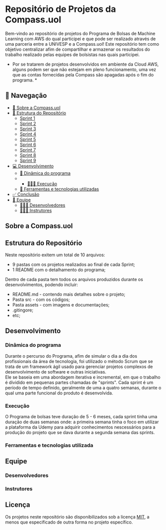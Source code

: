 # Repositório de Projetos da Compass.uol

Bem-vindo ao repositório de projetos do Programa de Bolsas de Machine Learning com AWS do qual participei e que pode ser realizado através de uma parceria entre a UNIVESP e a Compass.uol! 
Este repositório tem como objetivo centralizar afim de compartilhar e armazenar os resultados do trabalho realizado pelas equipes de bolsistas nas quais participei.

* Por se tratarem de projetos desenvolvidos em ambiente da Cloud AWS, alguns podem ser que não estejam em pleno funcionamento, uma vez que as contas fornecidas pela Compass são apagadas após o fim do programa. *

## 📌 Navegação

- [📝 Sobre a Compass.uol](#introdução)
- [📁 Estrutura do Repositório](#estrutura-do-repositorio)
    - [Sprint 1]()
    - [Sprint 2]()
    - [Sprint 3]()
    - [Sprint 4]()
    - [Sprint 5]()
    - [Sprint 6]()
    - [Sprint 7]()
    - [Sprint 8]()
    - [Sprint 9]()
- [💻 Desenvolvimento](#desenvolvimento)
  - [🚀 Dinâmica do programa](#como-funciona-o-programa)
  - - [👩🏻‍💻 Execução](#execução)
  - [🔧 Ferramentas e tecnologias utilizadas](#ferramentas-e-tecnologias-utilizadas)
- [✅ Conclusão](#conclusão)
- [👥 Equipe](#equipe)
  - [👩🏻‍🎓 Desenvolvedores](#desenvolvedores)
  - [👨🏻‍🏫 Instrutores](#instrutores)


## Sobre a Compass.uol

## Estrutura do Repositório

Neste repositório exitem um total de 10 arquivos: 
- 9 pastas com os projetos realizados ao final de cada Sprint;
- 1 README com o detalhamento do programa;

Dentro de cada pasta tem todos os arquivos produzidos durante os desenvolvimentos, podendo incluir:
- README.md - contendo mais detalhes sobre o projeto;
- Pasta src - com os códigos; 
- Pasta assets - com imagens e documentações;
- .gitingore;
- etc;

## Desenvolvimento

### Dinâmica do programa

Durante o percurso do Programa, afim de simular o dia a dia dos profissionais da área de tecnologia, foi utilizado o método Scrum que se trata de um framework ágil usado para gerenciar projetos complexos de desenvolvimento de software e outras iniciativas.  
Ele se baseia em uma abordagem iterativa e incremental, em que o trabalho é dividido em pequenas partes chamadas de "sprints". Cada sprint é um período de tempo definido, geralmente de uma a quatro semanas, durante o qual uma parte funcional do produto é desenvolvida.

### Execução

O Programa de bolsas teve duração de 5 - 6 meses, cada sprint tinha uma duração de duas semanas onde: a primeira semana tinha o foco em utilizar a plataforma da Udemy para adquirir conhecimentos nescessários para a produção do projeto que se dava durante a segunda semana das sprints.

### Ferramentas e tecnologias utilizada

## Equipe

### Desenvolvedores

### Instrutores

## Licença

Os projetos neste repositório são disponibilizados sob a licença [MIT](https://opensource.org/licenses/MIT), a menos que especificado de outra forma no projeto específico.